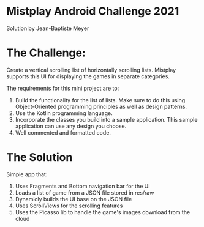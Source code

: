 # Mistplay Android Challenge 2021
Solution by Jean-Baptiste Meyer

# The Challenge:
Create a vertical scrolling list of horizontally scrolling lists.
Mistplay supports this UI for displaying the games in separate categories.

The requirements for this mini project are to:
1) Build the functionality for the list of lists. Make sure to do this using Object-Oriented programming principles as well as design patterns.
2) Use the Kotlin programming language.
3) Incorporate the classes you build into a sample
application. This sample application can use any design you choose.
4) Well commented and formatted code.


# The Solution
Simple app that:
1) Uses Fragments and Bottom navigation bar for the UI
2) Loads a list of game from a JSON file stored in res/raw
3) Dynamicly builds the UI base on the JSON file
4) Uses ScrollViews for the scrolling features
5) Uses the Picasso lib to handle the game's images download from the cloud
